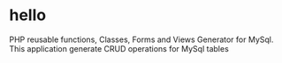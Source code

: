 # hello
PHP reusable functions, Classes, Forms and Views Generator for MySql. This application generate CRUD operations for MySql tables

